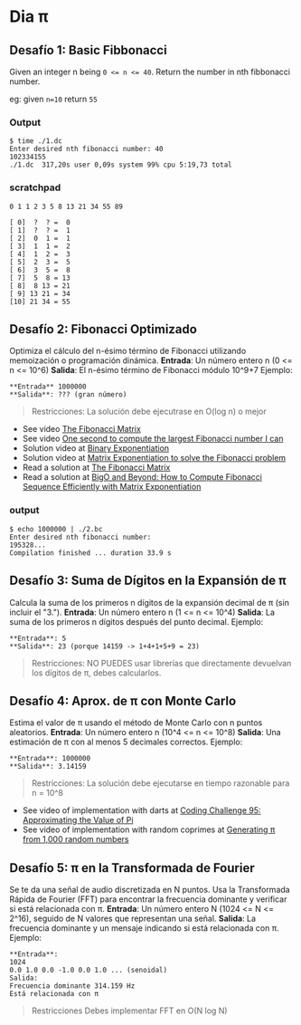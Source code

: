 # Dia π

## Desafío 1: Basic Fibbonacci

Given an integer n being `0 <= n <= 40`. Return the number in nth fibbonacci number.

eg: given `n=10` return `55`

### Output

``` shell
$ time ./1.dc
Enter desired nth fibonacci number: 40
102334155
./1.dc  317,20s user 0,09s system 99% cpu 5:19,73 total
```

### scratchpad

```
0 1 1 2 3 5 8 13 21 34 55 89

[ 0]  ?  ? =  0
[ 1]  ?  ? =  1
[ 2]  0  1 =  1
[ 3]  1  1 =  2
[ 4]  1  2 =  3
[ 5]  2  3 =  5
[ 6]  3  5 =  8
[ 7]  5  8 = 13
[ 8]  8 13 = 21
[ 9] 13 21 = 34
[10] 21 34 = 55
```

## Desafío 2: Fibonacci Optimizado

Optimiza el cálculo del n-ésimo término de Fibonacci utilizando memoización o programación dinámica.
**Entrada**: Un número entero n (0 <= n <= 10^6)
**Salida**: El n-ésimo término de Fibonacci módulo 10^9+7
Ejemplo:
```
**Entrada** 1000000
**Salida**: ??? (gran número)
```
> Restricciones: La solución debe ejecutrase en O(log n) o mejor

- See video [The Fibonacci Matrix](https://www.youtube.com/watch?v=RPbAqlrVp5Y)
- See video [One second to compute the largest Fibonacci number I can](https://www.youtube.com/watch?v=KzT9I1d-LlQ)
- Solution video at [Binary Exponentiation](https://youtu.be/9VEqjAZxmeA?t=566)
- Solution video at [Matrix Exponentiation to solve the Fibonacci problem](https://www.youtube.com/watch?v=fBzwKEqSYxE)
- Read a solution at [The Fibonacci Matrix](https://ianthehenry.com/posts/fibonacci/)
- Read a solution at [BigO and Beyond: How to Compute Fibonacci Sequence Efficiently with Matrix Exponentiation](https://robwilsondev.medium.com/bigo-and-beyond-how-to-compute-fibonacci-sequence-efficiently-with-matrix-exponentiation-d9924545fe54)

### output

``` shell
$ echo 1000000 | ./2.bc
Enter desired nth fibonacci number:
195328...
Compilation finished ... duration 33.9 s
```

## Desafío 3: Suma de Dígitos en la Expansión de π

Calcula la suma de los primeros n dígitos de la expansión decimal de π  (sin incluir el "3.").
**Entrada**: Un número entero n (1 <= n <= 10^4)
**Salida**: La suma de los primeros n dígitos después del punto decimal.
Ejemplo:
```
**Entrada**: 5
**Salida**: 23 (porque 14159 -> 1+4+1+5+9 = 23)
```
> Restricciones: NO PUEDES usar librerías que directamente devuelvan los dígitos de π, debes calcularlos.

## Desafío 4: Aprox. de π con Monte Carlo

Estima el valor de π usando el método de Monte Carlo con n puntos aleatorios.
**Entrada**: Un número entero n (10^4 <= n <= 10^8)
**Salida**: Una estimación de π con al menos 5 decimales correctos.
Ejemplo:
```
**Entrada**: 1000000
**Salida**: 3.14159
```
> Restricciones: La solución debe ejecutarse en tiempo razonable para n = 10^8

- See video of implementation with darts at [Coding Challenge 95: Approximating the Value of Pi](https://www.youtube.com/watch?v=5cNnf_7e92Q)
- See video of implementation with random coprimes at [Generating π from 1,000 random numbers](https://www.youtube.com/watch?v=RZBhSi_PwHU)

## Desafío 5: π en la Transformada de Fourier

Se te da una señal de audio discretizada en N puntos. Usa la Transformada Rápida de Fourier (FFT) para encontrar la frecuencia dominante y verificar si está relacionada con π.
**Entrada**: Un número entero N (1024 <= N <= 2^16), seguido de N valores que representan una señal.
**Salida**: La frecuencia dominante y un mensaje indicando si está relacionada con π.
Ejemplo:
```
**Entrada**:
1024
0.0 1.0 0.0 -1.0 0.0 1.0 ... (senoidal)
Salida:
Frecuencia dominante 314.159 Hz
Está relacionada con π
```
> Restricciones Debes implementar FFT en O(N log N)
